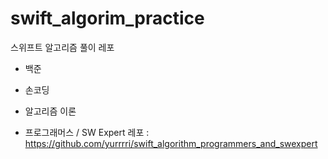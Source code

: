 # swift_algorim_practice
스위프트 알고리즘 풀이 레포
- 백준
- 손코딩
- 알고리즘 이론

- 프로그래머스 / SW Expert 레포 : https://github.com/yurrrri/swift_algorithm_programmers_and_swexpert